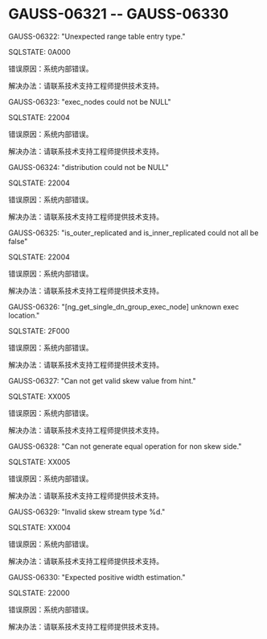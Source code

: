 # GAUSS-06321 -- GAUSS-06330<a name="ZH-CN_TOPIC_0000001162580276"></a>

GAUSS-06322: "Unexpected range table entry type."

SQLSTATE: 0A000

错误原因：系统内部错误。

解决办法：请联系技术支持工程师提供技术支持。

GAUSS-06323: "exec\_nodes could not be NULL"

SQLSTATE: 22004

错误原因：系统内部错误。

解决办法：请联系技术支持工程师提供技术支持。

GAUSS-06324: "distribution could not be NULL"

SQLSTATE: 22004

错误原因：系统内部错误。

解决办法：请联系技术支持工程师提供技术支持。

GAUSS-06325: "is\_outer\_replicated and is\_inner\_replicated could not all be false"

SQLSTATE: 22004

错误原因：系统内部错误。

解决办法：请联系技术支持工程师提供技术支持。

GAUSS-06326: "\[ng\_get\_single\_dn\_group\_exec\_node\] unknown exec location."

SQLSTATE: 2F000

错误原因：系统内部错误。

解决办法：请联系技术支持工程师提供技术支持。

GAUSS-06327: "Can not get valid skew value from hint."

SQLSTATE: XX005

错误原因：系统内部错误。

解决办法：请联系技术支持工程师提供技术支持。

GAUSS-06328: "Can not generate equal operation for non skew side."

SQLSTATE: XX005

错误原因：系统内部错误。

解决办法：请联系技术支持工程师提供技术支持。

GAUSS-06329: "Invalid skew stream type %d."

SQLSTATE: XX004

错误原因：系统内部错误。

解决办法：请联系技术支持工程师提供技术支持。

GAUSS-06330: "Expected positive width estimation."

SQLSTATE: 22000

错误原因：系统内部错误。

解决办法：请联系技术支持工程师提供技术支持。

